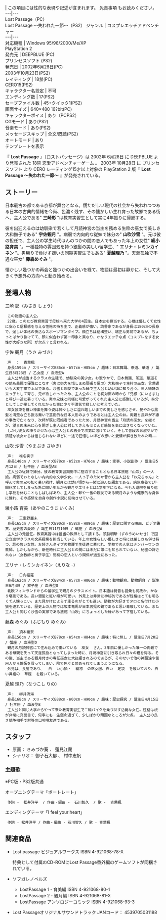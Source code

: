 |  この項目には性的な表現や記述が含まれます。  免責事項  もお読みください。  
---|---  
Lost Passage（PC）  
Lost Passage 〜失われた一節〜（PS2）  ジャンル  |  コスプレエッチアドベンチャー   
---|---  
対応機種  |  Windows 95/98/2000/Me/XP   
PlayStation 2  
発売元  |  DEEPBLUE  (PC)   
プリンセスソフト  (PS2)  
発売日  |  2002年6月28日(PC)   
2003年10月23日(PS2)  
レイティング  |  18禁(PC)   
CERO15(PS2)  
キャラクター名設定  |  不可   
エンディング数  |  17(PS2)   
セーブファイル数  |  45+クイック1(PS2)   
画面サイズ  |  640×480 16?bit(PC)   
キャラクターボイス  |  あり（PCPS2）   
CGモード  |  あり(PS2)   
音楽モード  |  あり(PS2)   
メッセージスキップ  |  全文/既読(PS2)   
オートモード  |  あり   
テンプレートを表示  
  
『 **Lost Passage** 』（ロストパッセージ）は  2002年  6月28日  に  DEEPBLUE  より発売された  18禁
恋愛アドベンチャーゲーム  。  2003年  10月28日  に  プリンセスソフト  より  CERO  レーティング15才以上対象の
PlayStation 2  版『 **Lost Passage 〜失われた一節〜** 』が発売されている。

##  ストーリー  

日本最古の都である京都が舞台となる。慌ただしい現代の社会から失われつつある日本の古典的情緒を今尚、色濃く残す、その懐かしい生れ育った故郷である街へ、主人公である"
**三崎彰** "は教育実習生として実に4年振りに帰郷する。

彼を出迎えるのは幼馴染で若くして月読神宮の当主を務める生粋の巫女で美しき大和撫子である" **宇佐観月** "。病弱で内向的な従妹で妹分の"
**山吹沙雪** "。元は彼の担任で、主人公の学生時代ほんのつかの間の恋人でもあった年上の女性" **綾小路育美**
"。一種独特の雰囲気を持つ銀髪の美しい留学生、" **エリナ・レミンカイネン** "。男勝りで負けず嫌いの同期実習生でもある" **夏越理乃**
"。天涯孤独で不遇な巫女" **藤森めぐみ** "。

懐かしい幾つかの再会と幾つかの出会いを経て、物語は最初は静かに、そして大きく予想外の方向へと動き始める。

##  登場人物  

三崎 彰（みさき しょう）

     この物語の主人公。 
     22歳。このたび教育実習で母校へ来た大学の4回生。日本史を担当する。心根は優しくて女性に安心と信頼感を与える性格の持ち主で、正義感が強い。読書家であるが身長は180cmの長身で、逞しい体格の快活なスポーツマンタイプ。顔立ちは結構整い、端正な男前であるが、ちょっとばかり抜けてて、顔に似合わず第一印象と異なり、かなりエッチな点（コスプレをする女性が大好きな所）が欠点？と言われる。 

宇佐 観月（うさ みづき）

     声  ：  青葉楓 
     身長159cm / スリーサイズB86cm・W57cm・H85cm / 趣味：日本舞踊、茶道、華道 / 誕生日8月23日 / 乙女座 / 血液型A 
     主人公が担当するクラスの生徒で、幼馴染の美少女。お淑やかで、日本舞踊、茶道、華道その他も華麗で優雅にこなす（実は努力を惜しまぬ頑張り屋の）大和撫子で生粋の巫女。言葉遣いも大変丁寧で上品である。沙雪と親友であった縁で主人公と幼い頃に知り合う。三人姉妹の末っ子として育ち、兄が欲しかったため、主人公のことを初対面の時から「兄様（にいさま）」と呼び一途に慕っている。実の兄妹と同様に可愛がってくれた主人公に感謝しているが、妹分としてしか接してくれなかった事に少々不満気で寂しいと考えていた。 
     巫女装束を纏い神楽を舞う姿は神々しさに溢れ眩しいまでの美しさを感じさせ、艶やかな黒髪と清楚な立ち振る舞いで芸術的な日本人形のようであるとは主人公の弁。両親と長姉が不慮の事故で亡くなり、次姉が既に既婚者であったため、月読神宮の当主「月読の巫女」を継ぐが、望まぬ未来に心を閉ざし主人公に対してさえもほとんど感情を表に出さなくなっていた。 
     しかし彼女の凍りかけた心は主人公との再会で次第に溶けていく。そして普段のお淑やかで清楚な彼女からは信じられないほどに一途で狂惜しいほどの想いと愛情が解き放たれた時…… 

山吹 沙雪（やまぶき さゆき）

     声：  椎名奏子 
     身長148cm / スリーサイズB78cm・W52cm・H76cm / 趣味：家事、小説創作 / 誕生日5月12日 / 牡牛座 / 血液型AB 
     主人公の従妹で妹分。彼の教育実習期間中に宿泊することとなる日本旅館「山吹」の一人娘。病弱でおとなしい内向的な文学少女。一人っ子のためか昔から主人公を「お兄ちゃん」と呼んで実の兄の如く慕い続け、観月とは幼い頃から一緒に遊んだ親友である。病気療養で1年間休学してしまった為に同い年ながら観月やエリナとは1学年下になる。今も入退院を繰り返し学校を休むこともしばしばあり、主人公・彰や一番の親友である観月のような健康的な身体に憧れ、その感情を自身の創作小説に反映させている。 

綾小路 育美（あやのこうじ いくみ）

     声：  三重野亜未 
     身長165cm / スリーサイズB90cm・W58cm・H89cm / 趣味：歴史に関する映画、ビデオ鑑賞、歴史書の愛読 / 誕生日11月10日 / 蠍座 / 血液型A 
     主人公の元担任。教育実習中は担当の教師として接する。頭脳明晰（ずのうめいせき）で国公立進学クラスの文系授業を担当している。年上の女性らしい優しさと時には厳しさも併せ持つ、芯の強い女性。お姉さんタイプの物腰で生徒達に慕われ、学校での人気はナンバーワンの教師。しかしながら、新任時代に主人公との間には未だに誰にも知られていない、秘密の許されない（女教師と男子学生）間柄の恋人という関係が過去にあった。 

エリナ・レミンカイネン（えりな -）

     声：  日向裕羅 
     身長162cm / スリーサイズB84cm・W57cm・H86cm / 趣味：動物観察、動物飼育 / 誕生日6月4日 / 双子座 / 血液型O 
     北欧フィンランドからの留学生で観月のクラスメイト。日本語は発音も語彙も何故か、かなり堪能である。長い銀髪と紅い瞳が可愛い、外見上は非常に神秘的であるが性格はとても明るくて人懐っこい。また見かけによらず走るのがとても速い。動物が大好きでタロと名付けた小狼を連れている。歴史上の人物では坂本竜馬が日本男児の鏡であると思い尊敬している。また主人公と同じく沙雪の実家である旅館「山吹」にちょっとした縁があって下宿している。 

藤森 めぐみ（ふじもり めぐみ）

     声：  須本綾奈 
     身長156cm / スリーサイズB78cm・W54cm・H84cm / 趣味：特に無し / 誕生日7月20日 / 蟹座 / 血液型O 
     観月の月読神宮にて住み込みで働いている  巫女  さん。3年前に優しかった唯一の肉親である母親を失って天涯孤独となってしまった時に、月読神宮に引き取られ日々の糧を得る。その後、当主である観月付きの専任巫女に大抜擢されるのであるが、そのせいで他の神職達や使用人から嫉妬を買ってしまい、陰で色々と苛められてしまうようになる。 
     外見は、長髪であり、  白  い小袖・  緋袴  の巫女服、白い  足袋  を履いており、白い鼻緒の  草履  を履いている。 

夏越 理乃（なつこし りの）

     声：  柳井流海 
     身長168cm / スリーサイズB88cm・W60cm・H90cm / 趣味：歴史探究 / 誕生日4月15日 / 牡羊座 / 血液型B 
     主人公と同じ大学からやって来た教育実習生で二輪バイクを乗り回す活発な女性。性格は根が非常に真面目で、何事にも一生懸命過ぎて、少しばかり頑固なところが欠点。 主人公の良き競争相手で対等の口喧嘩友達である。 

##  スタッフ  

  * 原画：  きみづか葵  、  蓮見江蘭 
  * シナリオ：  御子石大郁  、  村中志帆 

###  主題歌  

※PC版・PS2版共通

オープニングテーマ「ポートレート」

     作詞 -  松井洋平  / 作曲・編曲 -  石川智久  / 歌 -  青葉楓 
エンディングテーマ「I feel your heart」

     作詞 - 松井洋平 / 作曲・編曲 - 石川智久 / 歌 - 青葉楓 

##  関連商品  

  * Lost passage ビジュアルワークス  ISBN 4-921068-78-X 

     特典として付属のCD-ROMにLost Passage番外編のゲームソフトが同梱されている。 

  * ソフガレノベルズ 
    * LostPassage 1・育美編  ISBN 4-921068-80-1 
    * LostPassage 2・観月編  ISBN 4-921068-81-X 
    * LostPassage アンソロジーコミック  ISBN 4-921068-93-3 

  * Lost Passageオリジナルサウンドトラック JANコード： 4539705031188 

